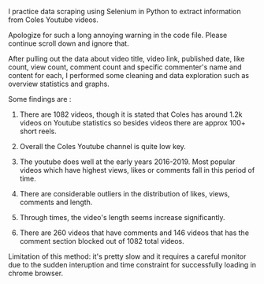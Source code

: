 I practice data scraping using Selenium in Python to extract information from Coles Youtube videos.

Apologize for such a long annoying warning in the code file. Please continue scroll down and ignore that.

After pulling out the data about video title, video link, published date, like count, view count, comment count and specific commenter's name and content for each, I performed some cleaning and data exploration such as overview statistics and graphs.

Some findings are : 

1) There are 1082 videos, though it is stated that Coles has around 1.2k videos on Youtube statistics so besides videos there are approx 100+ short reels.

2) Overall the Coles Youtube channel is quite low key.

3) The youtube does well at the early years 2016-2019. Most popular videos which have highest views, likes or comments fall in this period of time. 

4) There are considerable outliers in the distribution of likes, views, comments and length.

5) Through times, the video's length seems increase significantly.

6) There are 260 videos that have comments and 146 videos that has the comment section blocked out of 1082 total videos.

Limitation of this method: it's pretty slow and it requires a careful monitor due to the sudden interuption and time constraint for successfully loading in chrome browser. 
